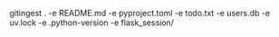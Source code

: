 gitingest . -e README.md -e pyproject.toml -e todo.txt -e users.db -e uv.lock -e .python-version -e flask_session/